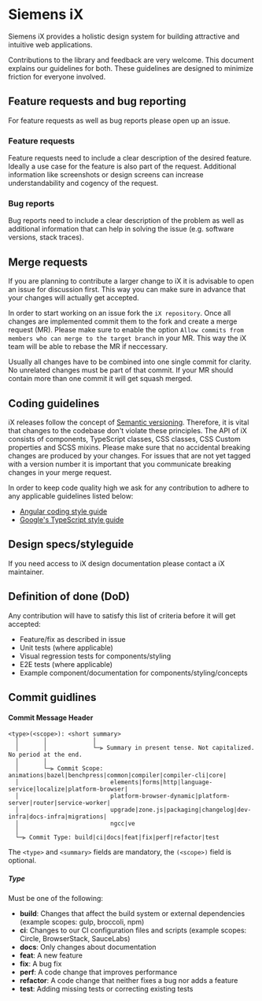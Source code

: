<!--
SPDX-FileCopyrightText: 2023 Siemens AG

SPDX-License-Identifier: MIT
-->

# Siemens iX

Siemens iX provides a holistic design system for building attractive and intuitive web applications.

Contributions to the library and feedback are very welcome. This document explains our guidelines for both. These guidelines are designed to minimize friction for everyone involved.

## Feature requests and bug reporting

For feature requests as well as bug reports please open up an issue.

### Feature requests

Feature requests need to include a clear description of the desired feature. Ideally a use case for the feature is also part of the request. Additional information like screenshots or design screens can increase understandability and cogency of the request.

### Bug reports

Bug reports need to include a clear description of the problem as well as additional information that can help in solving the issue (e.g. software versions, stack traces).

## Merge requests

If you are planning to contribute a larger change to iX it is advisable to open an issue for discussion first. This way you can make sure in advance that your changes will actually get accepted.

In order to start working on an issue fork the `iX repository`. Once all changes are implemented commit them to the fork and create a merge request (MR). Please make sure to enable the option `Allow commits from members who can merge to the target branch` in your MR. This way the iX team will be able to rebase the MR if neccessary.

Usually all changes have to be combined into one single commit for clarity. No unrelated changes must be part of that commit. If your MR should contain more than one commit it will get squash merged.

## Coding guidelines

iX releases follow the concept of [Semantic versioning](https://semver.org/). Therefore, it is vital that changes to the codebase don't violate these principles. The API of iX consists of components, TypeScript classes, CSS classes, CSS Custom properties and SCSS mixins. Please make sure that no accidental breaking changes are produced by your changes. For issues that are not yet tagged with a version number it is important that you communicate breaking changes in your merge request.

In order to keep code quality high we ask for any contribution to adhere to any applicable guidelines listed below:

- [Angular coding style guide](https://angular.io/guide/styleguide)
- [Google's TypeScript style guide](https://google.github.io/styleguide/tsguide.html)

## Design specs/styleguide

If you need access to iX design documentation please contact a iX maintainer.

## Definition of done (DoD)

Any contribution will have to satisfy this list of criteria before it will get accepted:

- Feature/fix as described in issue
- Unit tests (where applicable)
- Visual regression tests for components/styling
- E2E tests (where applicable)
- Example component/documentation for components/styling/concepts

## Commit guidlines

#### <a name="commit-header"></a>Commit Message Header

```
<type>(<scope>): <short summary>
  │       │             │
  │       │             └─⫸ Summary in present tense. Not capitalized. No period at the end.
  │       │
  │       └─⫸ Commit Scope: animations|bazel|benchpress|common|compiler|compiler-cli|core|
  │                          elements|forms|http|language-service|localize|platform-browser|
  │                          platform-browser-dynamic|platform-server|router|service-worker|
  │                          upgrade|zone.js|packaging|changelog|dev-infra|docs-infra|migrations|
  │                          ngcc|ve
  │
  └─⫸ Commit Type: build|ci|docs|feat|fix|perf|refactor|test
```

The `<type>` and `<summary>` fields are mandatory, the `(<scope>)` field is optional.

##### Type

Must be one of the following:

- **build**: Changes that affect the build system or external dependencies (example scopes: gulp, broccoli, npm)
- **ci**: Changes to our CI configuration files and scripts (example scopes: Circle, BrowserStack, SauceLabs)
- **docs**: Only changes about documentation
- **feat**: A new feature
- **fix**: A bug fix
- **perf**: A code change that improves performance
- **refactor**: A code change that neither fixes a bug nor adds a feature
- **test**: Adding missing tests or correcting existing tests

